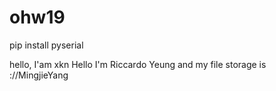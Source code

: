 # ohw19

pip install pyserial

hello, I'am xkn
Hello I'm Riccardo Yeung and my file storage is ://MingjieYang
